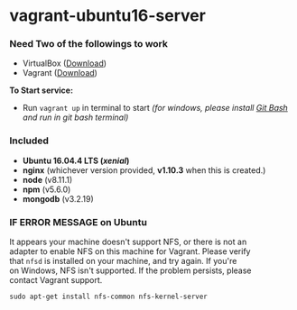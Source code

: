 # vagrant-ubuntu16-server

### Need Two of the followings to work
- VirtualBox (<a href="https://www.virtualbox.org/wiki/Downloads" target="_blank">Download</a>)
- Vagrant (<a href="https://www.vagrantup.com/downloads.html" target="_blank">Download</a>)

**To Start service:**
- Run `vagrant up` in terminal to start
*(for windows, please install <a href="https://git-scm.com/download/win">Git Bash</a> and run in git bash terminal)*

### Included
- **Ubuntu 16.04.4 LTS  (*xenial*)**
- **nginx** (whichever version provided, **v1.10.3** when this is created.)
- **node** (v8.11.1)
- **npm** (v5.6.0)
- **mongodb** (v3.2.19)

### IF ERROR MESSAGE on Ubuntu
It appears your machine doesn't support NFS, or there is not an  
adapter to enable NFS on this machine for Vagrant. Please verify  
that `nfsd` is installed on your machine, and try again. If you're  
on Windows, NFS isn't supported. If the problem persists, please  
contact Vagrant support.  


`sudo apt-get install nfs-common nfs-kernel-server`
